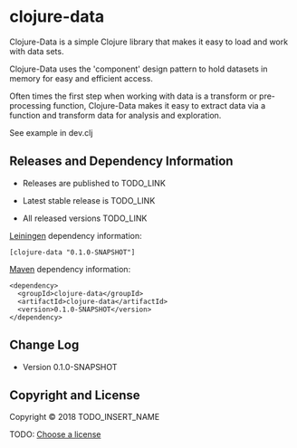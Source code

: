 # clojure-data

Clojure-Data is a simple Clojure library that makes it easy to load
and work with data sets.

Clojure-Data uses the 'component' design pattern to hold datasets in
memory for easy and efficient access.

Often times the first step when working with data is a transform or
pre-processing function, Clojure-Data makes it easy to extract data
via a function and transform data for analysis and exploration.

See example in dev.clj


## Releases and Dependency Information

* Releases are published to TODO_LINK

* Latest stable release is TODO_LINK

* All released versions TODO_LINK

[Leiningen] dependency information:

    [clojure-data "0.1.0-SNAPSHOT"]

[Maven] dependency information:

    <dependency>
      <groupId>clojure-data</groupId>
      <artifactId>clojure-data</artifactId>
      <version>0.1.0-SNAPSHOT</version>
    </dependency>

[Leiningen]: http://leiningen.org/
[Maven]: http://maven.apache.org/


## Change Log

* Version 0.1.0-SNAPSHOT


## Copyright and License

Copyright © 2018 TODO_INSERT_NAME

TODO: [Choose a license](http://choosealicense.com/)
